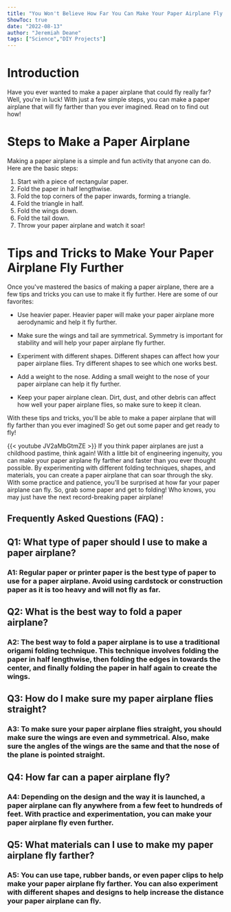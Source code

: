 ```yaml
---
title: "You Won't Believe How Far You Can Make Your Paper Airplane Fly!"
ShowToc: true 
date: "2022-08-13"
author: "Jeremiah Deane" 
tags: ["Science","DIY Projects"]
---
```

# Introduction

Have you ever wanted to make a paper airplane that could fly really far? Well, you're in luck! With just a few simple steps, you can make a paper airplane that will fly farther than you ever imagined. Read on to find out how!

# Steps to Make a Paper Airplane

Making a paper airplane is a simple and fun activity that anyone can do. Here are the basic steps:

1. Start with a piece of rectangular paper.
2. Fold the paper in half lengthwise.
3. Fold the top corners of the paper inwards, forming a triangle.
4. Fold the triangle in half.
5. Fold the wings down.
6. Fold the tail down.
7. Throw your paper airplane and watch it soar!

# Tips and Tricks to Make Your Paper Airplane Fly Further

Once you've mastered the basics of making a paper airplane, there are a few tips and tricks you can use to make it fly further. Here are some of our favorites:

- Use heavier paper. Heavier paper will make your paper airplane more aerodynamic and help it fly further.

- Make sure the wings and tail are symmetrical. Symmetry is important for stability and will help your paper airplane fly further.

- Experiment with different shapes. Different shapes can affect how your paper airplane flies. Try different shapes to see which one works best.

- Add a weight to the nose. Adding a small weight to the nose of your paper airplane can help it fly further.

- Keep your paper airplane clean. Dirt, dust, and other debris can affect how well your paper airplane flies, so make sure to keep it clean.

With these tips and tricks, you'll be able to make a paper airplane that will fly farther than you ever imagined! So get out some paper and get ready to fly!

{{< youtube JV2aMbGtmZE >}} 
If you think paper airplanes are just a childhood pastime, think again! With a little bit of engineering ingenuity, you can make your paper airplane fly farther and faster than you ever thought possible. By experimenting with different folding techniques, shapes, and materials, you can create a paper airplane that can soar through the sky. With some practice and patience, you'll be surprised at how far your paper airplane can fly. So, grab some paper and get to folding! Who knows, you may just have the next record-breaking paper airplane!

## Frequently Asked Questions (FAQ) :
<h2>Q1: What type of paper should I use to make a paper airplane?</h2>

<h3>A1: Regular paper or printer paper is the best type of paper to use for a paper airplane. Avoid using cardstock or construction paper as it is too heavy and will not fly as far. </h3>

<h2>Q2: What is the best way to fold a paper airplane?</h2>

<h3>A2: The best way to fold a paper airplane is to use a traditional origami folding technique. This technique involves folding the paper in half lengthwise, then folding the edges in towards the center, and finally folding the paper in half again to create the wings. </h3>

<h2>Q3: How do I make sure my paper airplane flies straight?</h2>

<h3>A3: To make sure your paper airplane flies straight, you should make sure the wings are even and symmetrical. Also, make sure the angles of the wings are the same and that the nose of the plane is pointed straight. </h3>

<h2>Q4: How far can a paper airplane fly?</h2>

<h3>A4: Depending on the design and the way it is launched, a paper airplane can fly anywhere from a few feet to hundreds of feet. With practice and experimentation, you can make your paper airplane fly even further. </h3>

<h2>Q5: What materials can I use to make my paper airplane fly farther?</h2>

<h3>A5: You can use tape, rubber bands, or even paper clips to help make your paper airplane fly farther. You can also experiment with different shapes and designs to help increase the distance your paper airplane can fly. </h3>





